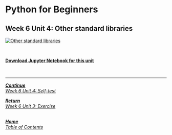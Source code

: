 # Python for Beginners

## Week 6 Unit 4: Other standard libraries

[![Other standard libraries](https://img.youtube.com/vi/To9wLO8j_2M/hqdefault.jpg)](https://youtu.be/To9wLO8j_2M)

<br>

[**Download Jupyter Notebook for this unit**](https://opensap-video.s3.openhpicloud.de/videos/2QZbsAhFBjrK1UAHIVQt73/rtfiles/3E5lW6lyfwDFhXb4IicUiD/openSAP_python1_Week_6_Unit_4.zip)

<br>

---

[***Continue*** <br> *Week 6 Unit 4: Self-test*](week6_unit4_selftest.md)

[***Return*** <br> *Week 6 Unit 3: Exercise*](week6_unit3_exercise.md)

<br>[***Home*** <br>*Table of Contents*](home.md)